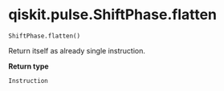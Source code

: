 # qiskit.pulse.ShiftPhase.flatten

`ShiftPhase.flatten()`

Return itself as already single instruction.

**Return type**

`Instruction`
